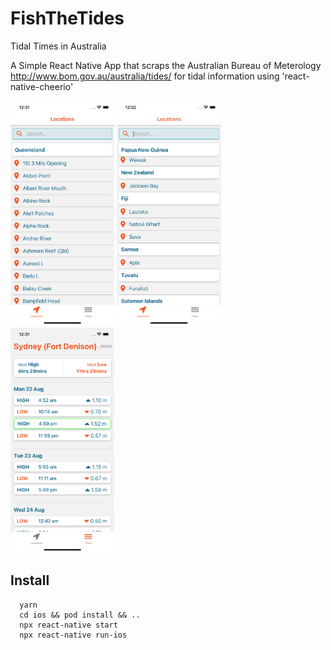 # FishTheTides
Tidal Times in Australia

A Simple React Native App that scraps the Australian Bureau of Meterology http://www.bom.gov.au/australia/tides/ for tidal information using 'react-native-cheerio'


<div>
  <img src="/assets/screenshot2.png" alt="alt text" title="image" width="33%"/>
  <img src="/assets/screenshot3.png" alt="alt text" title="image" width="33%"/>
  <img src="/assets/screenshot1.png" alt="alt text" title="image" width="33%"/>
<div>






## Install
```
  yarn
  cd ios && pod install && ..
  npx react-native start
  npx react-native run-ios
```
